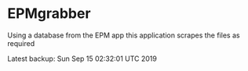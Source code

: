 # EPMgrabber
Using a database from the EPM app this application scrapes the files as required


Latest backup: Sun Sep 15 02:32:01 UTC 2019
